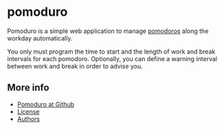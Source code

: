# pomoduroPomoduro is a simple web application to manage [pomodoros][POM01] along theworkday automatically. You only must program the time to start and the length of work and breakintervals for each pomodoro. Optionally, you can define a warning intervalbetween work and break in order to advise you.## More info- [Pomoduro at Github][GIT01]- [License][LIC01]- [Authors][AUT01] [AUT01]: https://github.com/rafacouto/pomoduro/blob/master/AUTHORS.md[GIT01]: https://github.com/rafacouto/pomoduro[LIC01]: https://github.com/rafacouto/pomoduro/blob/master/LICENSE[POM01]: https://en.wikipedia.org/wiki/Pomodoro_Technique